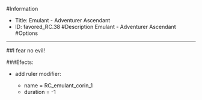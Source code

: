 #Information
 - Title: Emulant - Adventurer Ascendant
 - ID: favored_RC.38
#Description
Emulant - Adventurer Ascendant
#Options

___
##I fear no evil!

###Efects:<ul><li>add ruler modifier:</li><ul><li>name = RC_emulant_corin_1</li><li>duration = -1</li></ul></ul>
